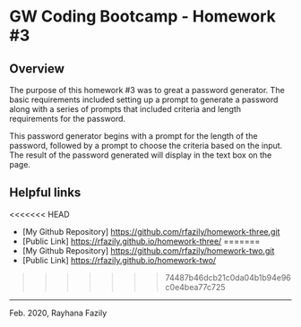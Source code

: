 # GW Coding Bootcamp - Homework #3 

## Overview

The purpose of this homework #3 was to great a password generator. The basic requirements included setting up a prompt to generate a password along with a series of prompts that included criteria and length requirements for the password.

This password generator begins with a prompt for the length of the password, followed by a prompt to choose the criteria based on the input. The result of the password generated will display in the text box on the page.

## Helpful links
 
<<<<<<< HEAD
* [My Github Repository] https://github.com/rfazily/homework-three.git
* [Public Link] https://rfazily.github.io/homework-three/
=======
* [My Github Repository] https://github.com/rfazily/homework-two.git
* [Public Link] https://rfazily.github.io/homework-two/
>>>>>>> 74487b46dcb21c0da04b1b94e96c0e4bea77c725


---
Feb. 2020, Rayhana Fazily
